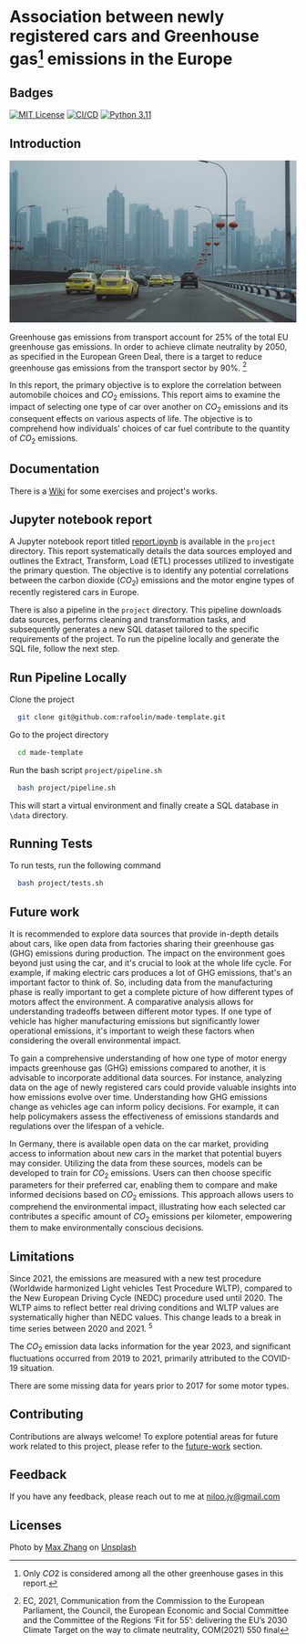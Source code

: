 
# Association between newly registered cars and Greenhouse gas[^r1] emissions in the Europe

## Badges

[![MIT License](https://img.shields.io/badge/License-MIT-green.svg)](https://choosealicense.com/licenses/mit/)
[![CI/CD](https://github.com/rafoolin/made-template/actions/workflows/pipeline.yml/badge.svg)](https://github.com/rafoolin/made-template/actions/workflows/pipeline.yml)
[![Python 3.11](https://img.shields.io/badge/python-3.11-blue.svg)](https://www.python.org/downloads/release/python-3110/)

## Introduction

![cars](./git_resources/pic.jpg)

Greenhouse gas emissions from transport account for 25% of the total EU greenhouse gas emissions. In order to achieve climate neutrality by 2050, as specified in the European Green Deal, there is a target to reduce greenhouse gas emissions from the transport sector by 90%. [^r2]

In this report, the primary objective is to explore the correlation between automobile choices and $CO_2$ emissions. This report aims to examine the impact of selecting one type of car over another on $CO_2$ emissions and its consequent effects on various aspects of life. The objective is to comprehend how individuals' choices of car fuel contribute to the quantity of $CO_2$ emissions.

## Documentation

There is a [Wiki](https://github.com/rafoolin/made-template/wiki) for some exercises and project's works.

## Jupyter notebook report

A Jupyter notebook report titled [report.ipynb](https://github.com/rafoolin/made-template/blob/main/project/report.ipynb) is available in the `project` directory. This report systematically details the data sources employed and outlines the Extract, Transform, Load (ETL) processes utilized to investigate the primary question. The objective is to identify any potential correlations between the carbon dioxide ($CO_2$) emissions and the motor engine types of recently registered cars in Europe.

There is also a pipeline in the `project` directory. This pipeline downloads data sources, performs cleaning and transformation tasks, and subsequently generates a new SQL dataset tailored to the specific requirements of the project. To run the pipeline locally and generate the SQL file, follow the next step.

## Run Pipeline Locally

Clone the project

```bash
  git clone git@github.com:rafoolin/made-template.git
```

Go to the project directory

```bash
  cd made-template
```

Run the bash script `project/pipeline.sh`

```bash
  bash project/pipeline.sh
```

This will start a virtual environment and finally create a SQL database in `\data` directory.

## Running Tests

To run tests, run the following command

```bash
  bash project/tests.sh
```

## Future work

It is recommended to explore data sources that provide in-depth details about cars, like open data from factories sharing their greenhouse gas (GHG) emissions during production. The impact on the environment goes beyond just using the car, and it's crucial to look at the whole life cycle. For example, if making electric cars produces a lot of GHG emissions, that's an important factor to think of. So, including data from the manufacturing phase is really important to get a complete picture of how different types of motors affect the environment.
A comparative analysis allows for understanding tradeoffs between different motor types. If one type of vehicle has higher manufacturing emissions but significantly lower operational emissions, it's important to weigh these factors when considering the overall environmental impact.

To gain a comprehensive understanding of how one type of motor energy impacts greenhouse gas (GHG) emissions compared to another, it is advisable to incorporate additional data sources. For instance, analyzing data on the age of newly registered cars could provide valuable insights into how emissions evolve over time.
Understanding how GHG emissions change as vehicles age can inform policy decisions. For example, it can help policymakers assess the effectiveness of emissions standards and regulations over the lifespan of a vehicle.

In Germany, there is available open data on the car market, providing access to information about new cars in the market that potential buyers may consider. Utilizing the data from these sources, models can be developed to train for $CO_2$ emissions. Users can then choose specific parameters for their preferred car, enabling them to compare and make informed decisions based on $CO_2$ emissions. This approach allows users to comprehend the environmental impact, illustrating how each selected car contributes a specific amount of $CO_2$ emissions per kilometer, empowering them to make environmentally conscious decisions.

## Limitations

Since 2021, the emissions are measured with a new test procedure (Worldwide harmonized Light vehicles Test Procedure WLTP), compared to the New European Driving Cycle (NEDC) procedure used until 2020. The WLTP aims to reflect better real driving conditions and WLTP values are systematically higher than NEDC values. This change leads to a break in time series between 2020 and 2021. $^5$

The $CO_2$ emission data lacks information for the year 2023, and significant fluctuations occurred from 2019 to 2021, primarily attributed to the COVID-19 situation.

There are some missing data for years prior to 2017 for some motor types.

## Contributing

Contributions are always welcome!
To explore potential areas for future work related to this project, please refer to the [future-work](#future-work) section.

## Feedback

If you have any feedback, please reach out to me at niloo.jv@gmail.com

## Licenses

Photo by <a href="https://unsplash.com/@so666max?utm_content=creditCopyText&utm_medium=referral&utm_source=unsplash">Max Zhang</a> on <a href="https://unsplash.com/photos/cars-on-road-near-city-buildings-during-daytime-jnmDblTq1uk?utm_content=creditCopyText&utm_medium=referral&utm_source=unsplash">Unsplash</a>
  
[^r1]: Only $CO2$ is considered among all the other greenhouse gases in this report.

[^r2]: EC, 2021, Communication from the Commission to the European Parliament, the Council, the European Economic and Social Committee and the Committee of the Regions ‘Fit for 55’: delivering the EU’s 2030 Climate Target on the way to climate neutrality, COM(2021) 550 final
